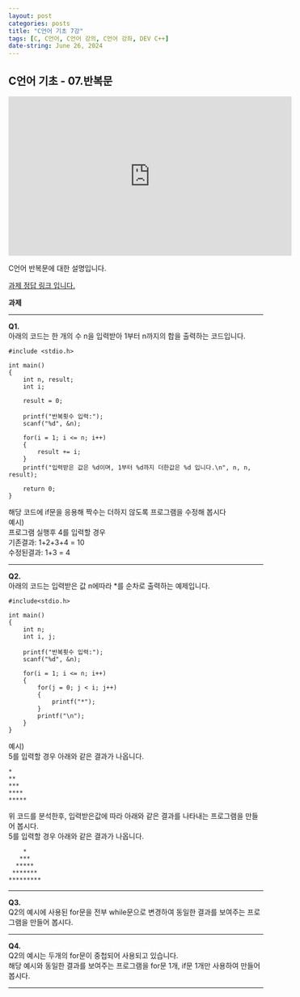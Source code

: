 ```yaml
---
layout: post
categories: posts
title: "C언어 기초 7강"
tags: [C, C언어, C언어 강의, C언어 강좌, DEV C++]
date-string: June 26, 2024
---
```


## C언어 기초 - 07.반복문

<center>
<iframe width="560" height="315" src="https://www.youtube.com/embed/k8tkaF1g59I?si=ZeHFeq4Kyi0sC1wy" frameborder="0" allow="accelerometer; autoplay; clipboard-write; encrypted-media; gyroscope; picture-in-picture" allowfullscreen></iframe>
</center>

C언어 반복문에 대한 설명입니다.

[<u>과제 정답 링크 입니다.</u>](https://github.com/highwindl/homework/tree/master/C%EC%96%B8%EC%96%B4%20%EA%B8%B0%EC%B4%88%206%EA%B0%95)

**과제**
<hr/>

**Q1.**  
아래의 코드는 한 개의 수 n을 입력받아 1부터 n까지의 합을 출력하는 코드입니다.  

	#include <stdio.h>

	int main()
	{
		int n, result;
		int i;
	
		result = 0;
	
		printf("반복횟수 입력:"); 
		scanf("%d", &n);

		for(i = 1; i <= n; i++)
		{        
			result += i;
		}
		printf("입력받은 값은 %d이며, 1부터 %d까지 더한값은 %d 입니다.\n", n, n, result); 
	
		return 0;
	}


해당 코드에 if문을 응용해 짝수는 더하지 않도록 프로그램을 수정해 봅시다  
예시)<br>
프로그램 실행후 4를 입력할 경우<br>
기존결과: 1+2+3+4 = 10<br>
수정된결과: 1+3 = 4

<hr/>

**Q2.**  
아래의 코드는 입력받은 값 n에따라 *를 순차로 출력하는 예제입니다.

	#include<stdio.h>

	int main()
	{
		int n;
		int i, j;

		printf("반복횟수 입력:"); 
		scanf("%d", &n);
		
		for(i = 1; i <= n; i++)
		{
			for(j = 0; j < i; j++)
			{
				printf("*");
			}      
			printf("\n");
		}
	}

예시)<br>
5를 입력할 경우 아래와 같은 결과가 나옵니다.<br> 

	*
	**
	***
	****
	*****

위 코드를 분석한후, 입력받은값에 따라 아래와 같은 결과를 나타내는 프로그램을 만들어 봅시다.<br>
5를 입력할 경우 아래와 같은 결과가 나옵니다.<br>

	    *
	   ***
	  *****
	 *******
	*********

<hr/>

**Q3.**<br>
Q2의 예시에 사용된 for문을 전부 while문으로 변경하여 동일한 결과를 보여주는 프로그램을 만들어 봅시다.<br> 

<hr/>

**Q4.**<br>
Q2의 예시는 두개의 for문이 중첩되어 사용되고 있습니다.<br>
해당 예시와 동일한 결과를 보여주는 프로그램을 for문 1개, if문 1개만 사용하여 만들어 봅시다.

<hr/>